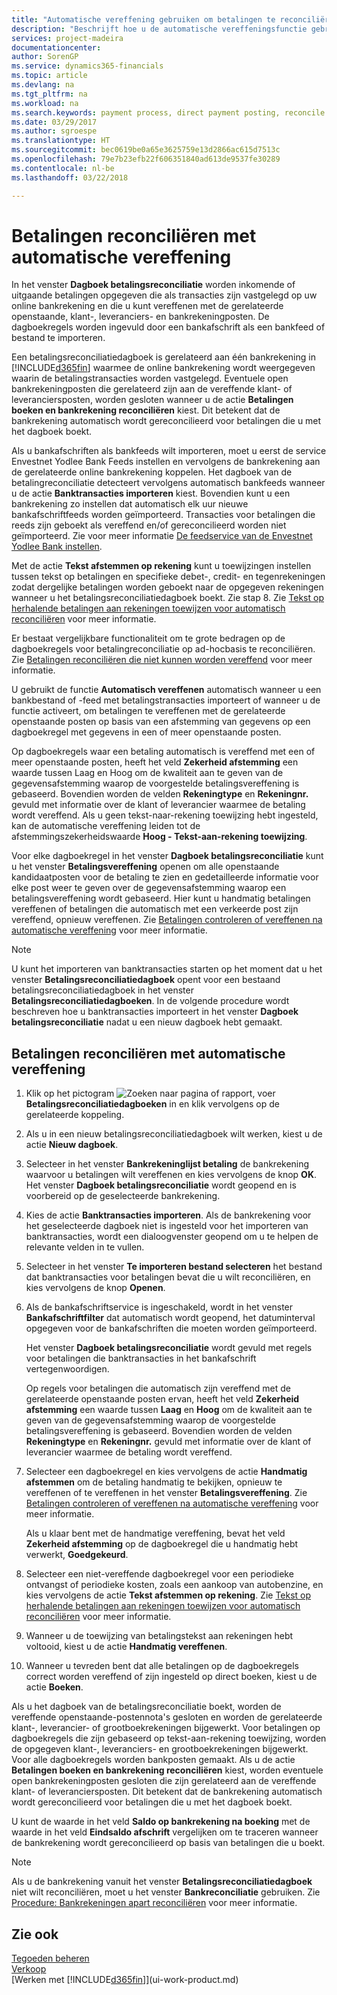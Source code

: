 ```yaml
---
title: "Automatische vereffening gebruiken om betalingen te reconciliëren | Microsoft Docs"
description: "Beschrijft hoe u de automatische vereffeningsfunctie gebruikt om betalingen of kasontvangsten te vereffenen met de gerelateerde openstaande posten, en om betalingen te reconciliëren."
services: project-madeira
documentationcenter: 
author: SorenGP
ms.service: dynamics365-financials
ms.topic: article
ms.devlang: na
ms.tgt_pltfrm: na
ms.workload: na
ms.search.keywords: payment process, direct payment posting, reconcile payment, expenses, cash receipts
ms.date: 03/29/2017
ms.author: sgroespe
ms.translationtype: HT
ms.sourcegitcommit: bec0619be0a65e3625759e13d2866ac615d7513c
ms.openlocfilehash: 79e7b23efb22f606351840ad613de9537fe30289
ms.contentlocale: nl-be
ms.lasthandoff: 03/22/2018

---
```

# <a name="reconcile-payments-using-automatic-application"></a>Betalingen reconciliëren met automatische vereffening
In het venster **Dagboek betalingsreconciliatie** worden inkomende of uitgaande betalingen opgegeven die als transacties zijn vastgelegd op uw online bankrekening en die u kunt vereffenen met de gerelateerde openstaande, klant-, leveranciers- en bankrekeningposten. De dagboekregels worden ingevuld door een bankafschrift als een bankfeed of bestand te importeren.

Een betalingsreconciliatiedagboek is gerelateerd aan één bankrekening in [!INCLUDE[d365fin](includes/d365fin_md.md)] waarmee de online bankrekening wordt weergegeven waarin de betalingstransacties worden vastgelegd. Eventuele open bankrekeningposten die gerelateerd zijn aan de vereffende klant- of leveranciersposten, worden gesloten wanneer u de actie **Betalingen boeken en bankrekening reconciliëren** kiest. Dit betekent dat de bankrekening automatisch wordt gereconcilieerd voor betalingen die u met het dagboek boekt.

Als u bankafschriften als bankfeeds wilt importeren, moet u eerst de service Envestnet Yodlee Bank Feeds instellen en vervolgens de bankrekening aan de gerelateerde online bankrekening koppelen. Het dagboek van de betalingreconciliatie detecteert vervolgens automatisch bankfeeds wanneer u de actie **Banktransacties importeren** kiest. Bovendien kunt u een bankrekening zo instellen dat automatisch elk uur nieuwe bankafschriftfeeds worden geïmporteerd. Transacties voor betalingen die reeds zijn geboekt als vereffend en/of gereconcilieerd worden niet geïmporteerd. Zie voor meer informatie [De feedservice van de Envestnet Yodlee Bank instellen](bank-how-setup-bank-statement-service.md).

Met de actie **Tekst afstemmen op rekening** kunt u toewijzingen instellen tussen tekst op betalingen en specifieke debet-, credit- en tegenrekeningen zodat dergelijke betalingen worden geboekt naar de opgegeven rekeningen wanneer u het betalingsreconciliatiedagboek boekt. Zie stap 8. Zie [Tekst op herhalende betalingen aan rekeningen toewijzen voor automatisch reconciliëren](receivables-how-map-text-recurring-payments-accounts-auto-reconcilliation.md) voor meer informatie.

Er bestaat vergelijkbare functionaliteit om te grote bedragen op de dagboekregels voor betalingreconciliatie op ad-hocbasis te reconciliëren. Zie [Betalingen reconciliëren die niet kunnen worden vereffend](receivables-how-reconcile-payments-cannot-apply-auto.md) voor meer informatie.

U gebruikt de functie **Automatisch vereffenen** automatisch wanneer u een bankbestand of -feed met betalingstransacties importeert of wanneer u de functie activeert, om betalingen te vereffenen met de gerelateerde openstaande posten op basis van een afstemming van gegevens op een dagboekregel met gegevens in een of meer openstaande posten.

Op dagboekregels waar een betaling automatisch is vereffend met een of meer openstaande posten, heeft het veld **Zekerheid afstemming** een waarde tussen Laag en Hoog om de kwaliteit aan te geven van de gegevensafstemming waarop de voorgestelde betalingsvereffening is gebaseerd. Bovendien worden de velden **Rekeningtype** en **Rekeningnr.** gevuld met informatie over de klant of leverancier waarmee de betaling wordt vereffend. Als u geen tekst-naar-rekening toewijzing hebt ingesteld, kan de automatische vereffening leiden tot de afstemmingszekerheidswaarde **Hoog - Tekst-aan-rekening toewijzing**.

Voor elke dagboekregel in het venster **Dagboek betalingsreconciliatie** kunt u het venster **Betalingsvereffening** openen om alle openstaande kandidaatposten voor de betaling te zien en gedetailleerde informatie voor elke post weer te geven over de gegevensafstemming waarop een betalingsvereffening wordt gebaseerd. Hier kunt u handmatig betalingen vereffenen of betalingen die automatisch met een verkeerde post zijn vereffend, opnieuw vereffenen. Zie [Betalingen controleren of vereffenen na automatische vereffening](receivables-how-review-apply-payments-auto-application.md) voor meer informatie.

> [!NOTE]  
>   U kunt het importeren van banktransacties starten op het moment dat u het venster **Betalingsreconciliatiedagboek** opent voor een bestaand betalingsreconciliatiedagboek in het venster **Betalingsreconciliatiedagboeken**. In de volgende procedure wordt beschreven hoe u banktransacties importeert in het venster **Dagboek betalingsreconciliatie** nadat u een nieuw dagboek hebt gemaakt.

## <a name="to-reconcile-payments-using-automatic-application"></a>Betalingen reconciliëren met automatische vereffening
1. Klik op het pictogram ![Zoeken naar pagina of rapport](media/ui-search/search_small.png "pictogram Zoeken naar pagina of rapport"), voer **Betalingsreconciliatiedagboeken** in en klik vervolgens op de gerelateerde koppeling.
2. Als u in een nieuw betalingsreconciliatiedagboek wilt werken, kiest u de actie **Nieuw dagboek**.
3. Selecteer in het venster **Bankrekeninglijst betaling** de bankrekening waarvoor u betalingen wilt vereffenen en kies vervolgens de knop **OK**.
   Het venster **Dagboek betalingsreconciliatie** wordt geopend en is voorbereid op de geselecteerde bankrekening.
4. Kies de actie **Banktransacties importeren**.
   Als de bankrekening voor het geselecteerde dagboek niet is ingesteld voor het importeren van banktransacties, wordt een dialoogvenster geopend om u te helpen de relevante velden in te vullen.
5. Selecteer in het venster **Te importeren bestand selecteren** het bestand dat banktransacties voor betalingen bevat die u wilt reconciliëren, en kies vervolgens de knop **Openen**.  
6. Als de bankafschriftservice is ingeschakeld, wordt in het venster **Bankafschriftfilter** dat automatisch wordt geopend, het datuminterval opgegeven voor de bankafschriften die moeten worden geïmporteerd.

    Het venster **Dagboek betalingsreconciliatie** wordt gevuld met regels voor betalingen die banktransacties in het bankafschrift vertegenwoordigen.

    Op regels voor betalingen die automatisch zijn vereffend met de gerelateerde openstaande posten ervan, heeft het veld **Zekerheid afstemming** een waarde tussen **Laag** en **Hoog** om de kwaliteit aan te geven van de gegevensafstemming waarop de voorgestelde betalingsvereffening is gebaseerd. Bovendien worden de velden **Rekeningtype** en **Rekeningnr.** gevuld met informatie over de klant of leverancier waarmee de betaling wordt vereffend.
7. Selecteer een dagboekregel en kies vervolgens de actie **Handmatig afstemmen** om de betaling handmatig te bekijken, opnieuw te vereffenen of te vereffenen in het venster **Betalingsvereffening**. Zie [Betalingen controleren of vereffenen na automatische vereffening](receivables-how-review-apply-payments-auto-application.md) voor meer informatie.

    Als u klaar bent met de handmatige vereffening, bevat het veld **Zekerheid afstemming** op de dagboekregel die u handmatig hebt verwerkt, **Goedgekeurd**.
8. Selecteer een niet-vereffende dagboekregel voor een periodieke ontvangst of periodieke kosten, zoals een aankoop van autobenzine, en kies vervolgens de actie **Tekst afstemmen op rekening**. Zie [Tekst op herhalende betalingen aan rekeningen toewijzen voor automatisch reconciliëren](receivables-how-map-text-recurring-payments-accounts-auto-reconcilliation.md) voor meer informatie.
9. Wanneer u de toewijzing van betalingstekst aan rekeningen hebt voltooid, kiest u de actie **Handmatig vereffenen**.
10. Wanneer u tevreden bent dat alle betalingen op de dagboekregels correct worden vereffend of zijn ingesteld op direct boeken, kiest u de actie **Boeken**.

Als u het dagboek van de betalingsreconciliatie boekt, worden de vereffende openstaande-postennota's gesloten en worden de gerelateerde klant-, leverancier- of grootboekrekeningen bijgewerkt. Voor betalingen op dagboekregels die zijn gebaseerd op tekst-aan-rekening toewijzing, worden de opgegeven klant-, leveranciers- en grootboekrekeningen bijgewerkt. Voor alle dagboekregels worden bankposten gemaakt. Als u de actie **Betalingen boeken en bankrekening reconciliëren** kiest, worden eventuele open bankrekeningposten gesloten die zijn gerelateerd aan de vereffende klant- of leveranciersposten. Dit betekent dat de bankrekening automatisch wordt gereconcilieerd voor betalingen die u met het dagboek boekt.

U kunt de waarde in het veld **Saldo op bankrekening na boeking** met de waarde in het veld **Eindsaldo afschrift** vergelijken om te traceren wanneer de bankrekening wordt gereconcilieerd op basis van betalingen die u boekt.

> [!NOTE]  
>   Als u de bankrekening vanuit het venster **Betalingsreconciliatiedagboek** niet wilt reconciliëren, moet u het venster **Bankreconciliatie** gebruiken. Zie [Procedure: Bankrekeningen apart reconciliëren](bank-how-reconcile-bank-accounts-separately.md) voor meer informatie.

## <a name="see-also"></a>Zie ook
[Tegoeden beheren](receivables-manage-receivables.md)  
[Verkoop](sales-manage-sales.md)  
[Werken met [!INCLUDE[d365fin](includes/d365fin_md.md)]](ui-work-product.md)

